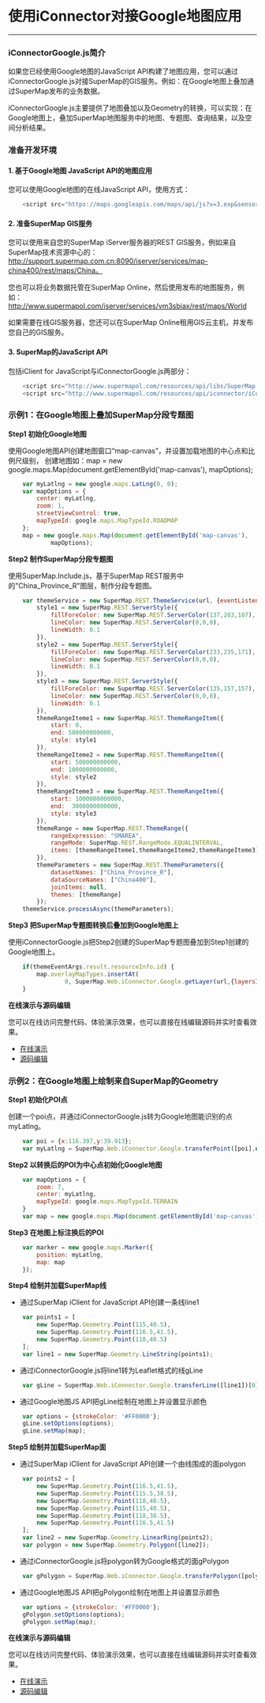 # 使用iConnector对接Google地图应用
---
<!-- toc -->
### iConnectorGoogle.js简介

如果您已经使用Google地图的JavaScript API构建了地图应用，您可以通过iConnectorGoogle.js对接SuperMap的GIS服务。例如：在Google地图上叠加通过SuperMap发布的业务数据。

iConnectorGoogle.js主要提供了地图叠加以及Geometry的转换，可以实现：在Google地图上，叠加SuperMap地图服务中的地图、专题图、查询结果，以及空间分析结果。


### 准备开发环境

#### 1. 基于Google地图 JavaScript API的地图应用

您可以使用Google地图的在线JavaScript API，使用方式：

```JavaScript
	<script src="https://maps.googleapis.com/maps/api/js?v=3.exp&sensor=false"></script>
```

#### 2. 准备SuperMap GIS服务

您可以使用来自您的SuperMap iServer服务器的REST GIS服务，例如来自SuperMap技术资源中心的：http://support.supermap.com.cn:8090/iserver/services/map-china400/rest/maps/China。

您也可以将业务数据托管在SuperMap Online，然后使用发布的地图服务，例如：http://www.supermapol.com/iserver/services/vm3sbiax/rest/maps/World

如果需要在线GIS服务器，您还可以在SuperMap Online租用GIS云主机，并发布您自己的GIS服务。

#### 3. SuperMap的JavaScript API

包括iClient for JavaScript与iConnectorGoogle.js两部分：

```JavaScript
	<script src="http://www.supermapol.com/resources/api/libs/SuperMap.Include.js"></script>
	<script src="http://www.supermapol.com/resources/api/iconnector/iConnectorGoogle.js"></script>
```

### 示例1：在Google地图上叠加SuperMap分段专题图

**Step1 初始化Google地图**

使用Google地图API创建地图窗口“map-canvas”，并设置加载地图的中心点和比例尺级别，
创建地图如：map = new google.maps.Map(document.getElementById('map-canvas'), mapOptions);

```JavaScript
	var myLatlng = new google.maps.LatLng(0, 0);
	var mapOptions = {
		center: myLatlng,
		zoom: 1,
		streetViewControl: true,
		mapTypeId: google.maps.MapTypeId.ROADMAP
	};
	map = new google.maps.Map(document.getElementById('map-canvas'),
			mapOptions);
```

**Step2 制作SuperMap分段专题图**

使用SuperMap.Include.js，基于SuperMap REST服务中的"China_Province_R"图层，制作分段专题图。

```JavaScript
	var themeService = new SuperMap.REST.ThemeService(url, {eventListeners:{"processCompleted": themeCompleted, "processFailed": themeFailed}}),
		style1 = new SuperMap.REST.ServerStyle({
			fillForeColor: new SuperMap.REST.ServerColor(137,203,187),
			lineColor: new SuperMap.REST.ServerColor(0,0,0),
			lineWidth: 0.1
		}),
		style2 = new SuperMap.REST.ServerStyle({
			fillForeColor: new SuperMap.REST.ServerColor(233,235,171),
			lineColor: new SuperMap.REST.ServerColor(0,0,0),
			lineWidth: 0.1
		}),
		style3 = new SuperMap.REST.ServerStyle({
			fillForeColor: new SuperMap.REST.ServerColor(135,157,157),
			lineColor: new SuperMap.REST.ServerColor(0,0,0),
			lineWidth: 0.1
		}),
		themeRangeIteme1 = new SuperMap.REST.ThemeRangeItem({
			start: 0,
			end: 500000000000,
			style: style1
		}),
		themeRangeIteme2 = new SuperMap.REST.ThemeRangeItem({
			start: 500000000000,
			end: 1000000000000,
			style: style2
		}),
		themeRangeIteme3 = new SuperMap.REST.ThemeRangeItem({
			start: 1000000000000,
			end:  3000000000000,
			style: style3
		}),
		themeRange = new SuperMap.REST.ThemeRange({
			rangeExpression: "SMAREA",
			rangeMode: SuperMap.REST.RangeMode.EQUALINTERVAL,
			items: [themeRangeIteme1,themeRangeIteme2,themeRangeIteme3]
		}),
		themeParameters = new SuperMap.REST.ThemeParameters({
			datasetNames: ["China_Province_R"],
			dataSourceNames: ["China400"],
			joinItems: null,
			themes: [themeRange]
		});
	themeService.processAsync(themeParameters);
```

**Step3 把SuperMap专题图转换后叠加到Google地图上**

使用iConnectorGoogle.js把Step2创建的SuperMap专题图叠加到Step1创建的Google地图上。
		
```JavaScript
	if(themeEventArgs.result.resourceInfo.id) {
		map.overlayMapTypes.insertAt(
				0, SuperMap.Web.iConnector.Google.getLayer(url,{layersID:themeEventArgs.result.resourceInfo.id}));
	}
```

**在线演示与源码编辑**

您可以在线访问完整代码、体验演示效果，也可以直接在线编辑源码并实时查看效果。

* [在线演示](http://runjs.cn/detail/nk6mvwfi)
* [源码编辑](http://runjs.cn/code/nk6mvwfi)

### 示例2：在Google地图上绘制来自SuperMap的Geometry

**Step1 初始化POI点**

创建一个poi点，并通过iConnectorGoogle.js转为Google地图能识别的点myLatlng。

```JavaScript
	var poi = {x:116.397,y:39.913};
	var myLatlng = SuperMap.Web.iConnector.Google.transferPoint([poi],new SuperMap.Projection("EPSG:4326"))[0];
```

**Step2 以转换后的POI为中心点初始化Google地图**

```JavaScript
	var mapOptions = {
		zoom: 7,
		center: myLatlng,
		mapTypeId: google.maps.MapTypeId.TERRAIN
	}
	var map = new google.maps.Map(document.getElementById('map-canvas'), mapOptions);
```

**Step3 在地图上标注换后的POI**

```JavaScript
	var marker = new google.maps.Marker({
		position: myLatlng,
		map: map
	});
```

**Step4 绘制并加载SuperMap线**

* 通过SuperMap iClient for JavaScript API创建一条线line1

```JavaScript
	var points1 = [
		new SuperMap.Geometry.Point(115,40.5),
		new SuperMap.Geometry.Point(116.5,41.5),
		new SuperMap.Geometry.Point(118,40.5)
	];
	var line1 = new SuperMap.Geometry.LineString(points1);
```

* 通过iConnectorGoogle.js将line1转为Leaflet格式的线gLine

```JavaScript
	var gLine = SuperMap.Web.iConnector.Google.transferLine([line1])[0];
```

* 通过Google地图JS API把gLine绘制在地图上并设置显示颜色

```JavaScript
	var options = {strokeColor: '#FF0000'};
	gLine.setOptions(options);
	gLine.setMap(map);
```

**Step5 绘制并加载SuperMap面**

* 通过SuperMap iClient for JavaScript API创建一个由线围成的面polygon

```JavaScript
	var points2 = [
		new SuperMap.Geometry.Point(116.5,41.5),
		new SuperMap.Geometry.Point(115.5,38.5),
		new SuperMap.Geometry.Point(118,40.5),
		new SuperMap.Geometry.Point(115,40.5),
		new SuperMap.Geometry.Point(118,38.5),
		new SuperMap.Geometry.Point(116.5,41.5)
	];
	var line2 = new SuperMap.Geometry.LinearRing(points2);
	var polygon = new SuperMap.Geometry.Polygon([line2]);
```

* 通过iConnectorGoogle.js将polygon转为Google格式的面gPolygon

```JavaScript
	var gPolygon = SuperMap.Web.iConnector.Google.transferPolygon([polygon])[0];
```

* 通过Google地图JS API把gPolygon绘制在地图上并设置显示颜色

```JavaScript
	var options = {strokeColor: '#FF0000'};
	gPolygon.setOptions(options);
	gPolygon.setMap(map);
```
**在线演示与源码编辑**

您可以在线访问完整代码、体验演示效果，也可以直接在线编辑源码并实时查看效果。

* [在线演示](http://runjs.cn/detail/vwwjkoks)
* [源码编辑](http://runjs.cn/code/vwwjkoks)

